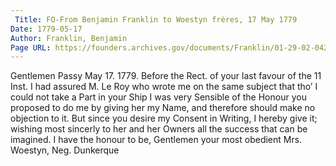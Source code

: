 ```yaml
---
 Title: FO-From Benjamin Franklin to Woestyn frères, 17 May 1779
Date: 1779-05-17
Author: Franklin, Benjamin
Page URL: https://founders.archives.gov/documents/Franklin/01-29-02-0423
---
```


Gentlemen
Passy May 17. 1779.
Before the Rect. of your last favour of the 11 Inst. I had assured M. Le Roy who wrote me on the same subject that tho’ I could not take a Part in your Ship I was very Sensible of the Honour you proposed to do me by giving her my Name, and therefore should make no objection to it. But since you desire my Consent in Writing, I hereby give it; wishing most sincerly to her and her Owners all the success that can be imagined. I have the honour to be, Gentlemen your most obedient
Mrs. Woestyn, Neg. Dunkerque

